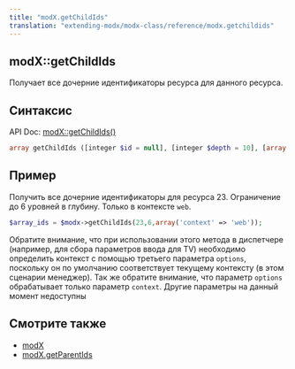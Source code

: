 ```yaml
---
title: "modX.getChildIds"
translation: "extending-modx/modx-class/reference/modx.getchildids"
---
```


## modX::getChildIds

Получает все дочерние идентификаторы ресурса для данного ресурса.

## Синтаксис

API Doc: [modX::getChildIds()](http://api.modx.com/revolution/2.2/db_core_model_modx_modx.class.html#%5CmodX::getChildIds())

``` php
array getChildIds ([integer $id = null], [integer $depth = 10], [array $options = array()])
```

## Пример

Получить все дочерние идентификаторы для ресурса 23. Ограничение до 6 уровней в глубину. Только в контексте `web`.

``` php
$array_ids = $modx->getChildIds(23,6,array('context' => 'web'));
```

Обратите внимание, что при использовании этого метода в диспетчере (например, для сбора параметров ввода для TV) необходимо определить контекст с помощью третьего параметра `options`, поскольку он по умолчанию соответствует текущему контексту (в этом сценарии менеджер).
Так же обратите внимание, что параметр `options` обрабатывает только параметр `context`. Другие параметры на данный момент недоступны

## Смотрите также

- [modX](extending-modx/core-model/modx "modX")
- [modX.getParentIds](extending-modx/modx-class/reference/modx.getparentids "modX.getParentIds")
